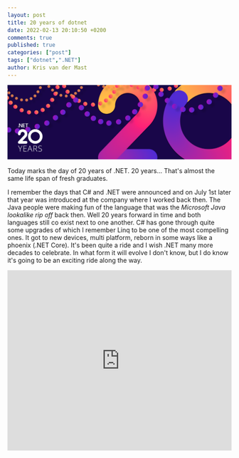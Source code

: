 ```yaml
---
layout: post
title: 20 years of dotnet
date: 2022-02-13 20:10:50 +0200
comments: true
published: true
categories: ["post"]
tags: ["dotnet",".NET"]
author: Kris van der Mast
---
```

![Happy birthday .NET - 20 years][1]

Today marks the day of 20 years of .NET. 20 years... That's almost the same life span of fresh graduates.

I remember the days that C# and .NET were announced and on July 1st later that year was introduced at the company where I worked back then. The Java people were making fun of the language that was the _Microsoft Java lookalike rip off_ back then. Well 20 years forward in time and both languages still co exist next to one another. C# has gone through quite some upgrades of which I remember Linq to be one of the most compelling ones. It got to new devices, multi platform, reborn in some ways like a phoenix (.NET Core). It's been quite a ride and I wish .NET many more decades to celebrate. In what form it will evolve I don't know, but I do know it's going to be an exciting ride along the way.

<iframe style="border: 0; max-width: 100%; min-width: 100%;" src="https://aka.ms/docs/player?id=fc2abb92-981a-44c3-b1a9-ae66dfa0a126" width="720" height="405" title="Happy 20th Anniversary, .NET!"></iframe>

[1]: /images/20yearsdotnet.png